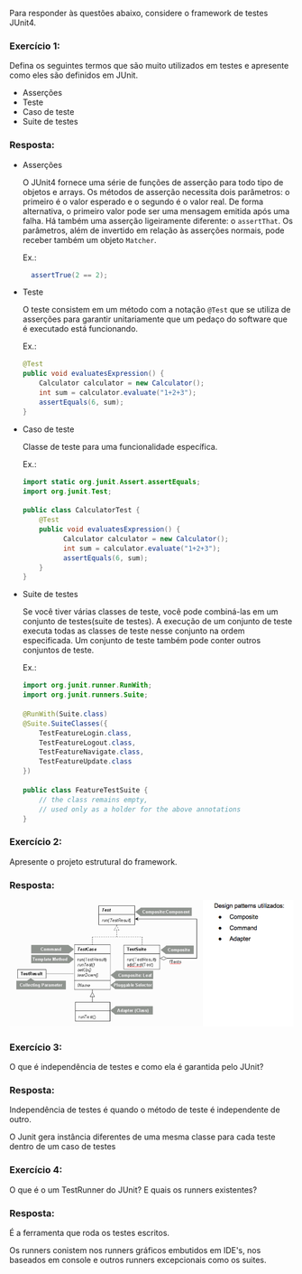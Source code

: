 Para responder às questões abaixo, considere o framework de testes JUnit4.

### Exercício 1:
Defina os seguintes termos que são muito utilizados em testes e apresente como eles são definidos em JUnit.

* Asserções
* Teste
* Caso de teste
* Suite de testes

### Resposta:

* Asserções

  O JUnit4 fornece uma série de funções de asserção para todo tipo de objetos e arrays. Os métodos de asserção necessita dois parâmetros: o primeiro é o valor esperado e o segundo é o valor real. De forma alternativa, o primeiro valor pode ser uma mensagem emitida após uma falha. Há também uma asserção ligeiramente diferente: o ```assertThat```. Os parâmetros, além de invertido em relação às asserções normais, pode receber também um objeto ```Matcher```.

  Ex.:
  ```Java
    assertTrue(2 == 2);
  ```

* Teste

  O teste consistem em um método com a notação ```@Test``` que se utiliza de asserções para garantir unitariamente que um pedaço do software que é executado está funcionando.

  Ex.:
  ```Java
  @Test
  public void evaluatesExpression() {
      Calculator calculator = new Calculator();
      int sum = calculator.evaluate("1+2+3");
      assertEquals(6, sum);
  }
  ```

* Caso de teste

  Classe de teste para uma funcionalidade específica.

  Ex.:
  ```Java
  import static org.junit.Assert.assertEquals;
  import org.junit.Test;

  public class CalculatorTest {
      @Test
      public void evaluatesExpression() {
            Calculator calculator = new Calculator();
            int sum = calculator.evaluate("1+2+3");
            assertEquals(6, sum);
      }
  }
  ```

* Suite de testes

  Se você tiver várias classes de teste, você pode combiná-las em um conjunto de testes(suite de testes). A execução de um conjunto de teste executa todas as classes de teste nesse conjunto na ordem especificada. Um conjunto de teste também pode conter outros conjuntos de teste.

  Ex.:
  ```Java
  import org.junit.runner.RunWith;
  import org.junit.runners.Suite;

  @RunWith(Suite.class)
  @Suite.SuiteClasses({
      TestFeatureLogin.class,
      TestFeatureLogout.class,
      TestFeatureNavigate.class,
      TestFeatureUpdate.class
  })

  public class FeatureTestSuite {
      // the class remains empty,
      // used only as a holder for the above annotations
  }
  ```

### Exercício 2:
Apresente o projeto estrutural do framework.

### Resposta:

  ![Projeto estrutural](img.png)

### Exercício 3:
O que é independência de testes e como ela é garantida pelo JUnit?

### Resposta:

  Independência de testes é quando o método de teste é independente de outro.

  O Junit gera instância diferentes de uma mesma classe para cada teste dentro de um caso de testes

### Exercício 4:

O que é o um TestRunner do JUnit? E quais os runners existentes?

### Resposta:

  É a ferramenta que roda os testes escritos.

  Os runners conistem nos runners gráficos embutidos em IDE's, nos baseados em console e outros runners excepcionais como os suites.
